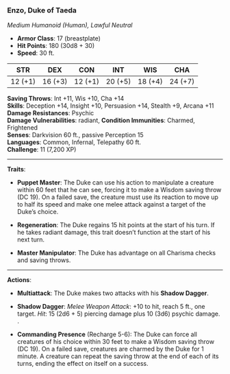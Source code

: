 ### **Enzo, Duke of Taeda**

*Medium Humanoid (Human), Lawful Neutral*

- **Armor Class**: 17 (breastplate)
- **Hit Points**: 180 (30d8 + 30)
- **Speed**: 30 ft.

| **STR** | **DEX** | **CON** | **INT** | **WIS** | **CHA** |
|---------|---------|---------|---------|---------|---------|
| 12 (+1) | 16 (+3) | 12 (+1) | 20 (+5) | 18 (+4) | 24 (+7) |

**Saving Throws**: Int +11, Wis +10, Cha +14  
**Skills**: Deception +14, Insight +10, Persuasion +14, Stealth +9, Arcana +11  
**Damage Resistances**: Psychic  
**Damage Vulnerabilities**: radiant,
**Condition Immunities**: Charmed, Frightened  
**Senses**: Darkvision 60 ft., passive Perception 15  
**Languages**: Common, Infernal, Telepathy 60 ft.  
**Challenge**: 11 (7,200 XP)  

---

**Traits**:

- **Puppet Master**: The Duke can use his action to manipulate a creature within 60 feet that he can see, forcing it to make a Wisdom saving throw (DC 19). On a failed save, the creature must use its reaction to move up to half its speed and make one melee attack against a target of the Duke’s choice.
  
- **Regeneration**: The Duke regains 15 hit points at the start of his turn. If he takes radiant damage, this trait doesn’t function at the start of his next turn.

- **Master Manipulator**: The Duke has advantage on all Charisma checks and saving throws.

---

**Actions**:

- **Multiattack**: The Duke makes two attacks with his **Shadow Dagger**.

- **Shadow Dagger**: *Melee Weapon Attack*: +10 to hit, reach 5 ft., one target. *Hit*: 15 (2d6 + 5) piercing damage plus 10 (3d6) psychic damage.
.
- **Commanding Presence** (Recharge 5-6): The Duke can force all creatures of his choice within 30 feet to make a Wisdom saving throw (DC 19). On a failed save, creatures are charmed by the Duke for 1 minute. A creature can repeat the saving throw at the end of each of its turns, ending the effect on itself on a success.
